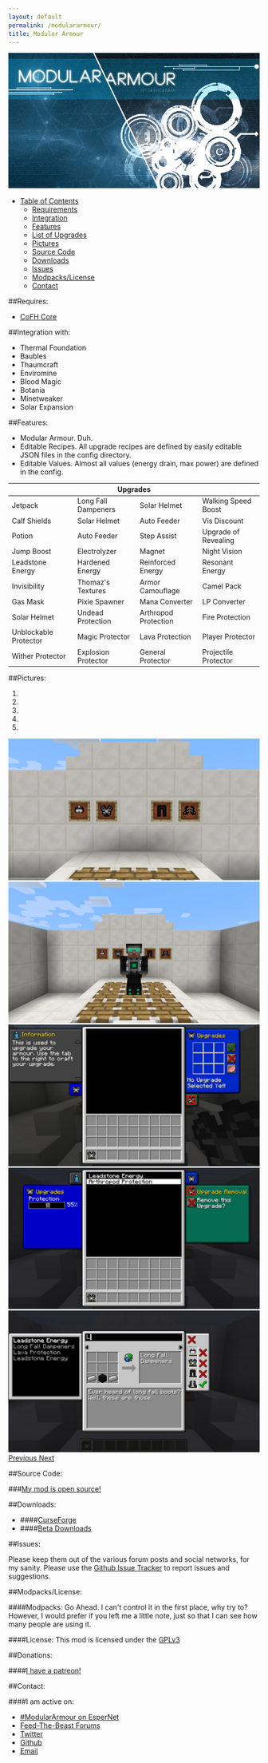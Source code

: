 ```yaml
---
layout: default
permalink: /modulararmour/
title: Modular Armour
---
```

<div id="logo" class="row bg-1">
  <img class="img-responsive center-block" src="/assets/images/logo.jpg" title="Can't you tell my names are so creative?"/>
</div>

<ul class="nav nav-pills">
  <li role="presentation" class="dropdown">
    <a class="dropdown-toggle" data-toggle="dropdown" href="#" role="button" aria-haspopup="true" aria-expanded="false">
      Table of Contents <span class="caret"></span>
    </a>
    <ul class="dropdown-menu">
      <li><a href="#requires"> Requirements </a></li>
      <li><a href="#integration-with"> Integration </a></li>
      <li><a href="#features"> Features </a></li>
      <li><a href="#list-of-upgrades"> List of Upgrades </a></li>
      <li><a href="#requires"> Pictures </a></li>
      <li><a href="#source-code"> Source Code </a></li>
      <li><a href="#downloads"> Downloads </a></li>
      <li><a href="#issues"> Issues </a></li>
      <li><a href="#modpackslicense"> Modpacks/License </a></li>
      <li><a href="#contact"> Contact </a></li>
    </ul>
  </li>
</ul>

##Requires:
* [CoFH Core](http://minecraft.curseforge.com/mc-mods/69162-cofhcore/)

##Integration with:

* Thermal Foundation
* Baubles
* Thaumcraft
* Enviromine
* Blood Magic
* Botania
* Minetweaker
* Solar Expansion

##Features:

* Modular Armour. Duh.
* Editable Recipes. All upgrade recipes are defined by easily editable JSON files in the config directory.
* Editable Values. Almost all values (energy drain, max power) are defined in the config.

<table class="table table-striped table-condensed table-bordered">
  <thead>
    <tr> <th colspan="4"> Upgrades </th> </tr>
  </thead>
  <tbody>
    <tr> <td>Jetpack</td> <td>Long Fall Dampeners</td> <td>Solar Helmet</td> <td>Walking Speed Boost</td></tr>
    <tr> <td>Calf Shields</td> <td>Solar Helmet</td> <td>Auto Feeder</td> <td>Vis Discount</td></tr>
    <tr> <td>Potion</td> <td>Auto Feeder</td> <td>Step Assist</td> <td>Upgrade of Revealing</td></tr>
    <tr> <td>Jump Boost</td> <td>Electrolyzer</td> <td>Magnet</td> <td>Night Vision</td></tr>
    <tr> <td>Leadstone Energy</td> <td>Hardened Energy</td> <td>Reinforced Energy</td> <td>Resonant Energy</td></tr>
    <tr> <td>Invisibility</td> <td>Thomaz's Textures</td> <td>Armor Camouflage</td> <td>Camel Pack</td></tr>
    <tr> <td>Gas Mask</td> <td>Pixie Spawner</td> <td>Mana Converter</td> <td>LP Converter</td></tr>
    <tr> <td>Solar Helmet</td> <td>Undead Protection</td> <td>Arthropod Protection</td> <td>Fire Protection</td></tr>
    <tr> <td>Unblockable Protector</td> <td>Magic Protector</td> <td>Lava Protection</td> <td>Player Protector</td></tr>
    <tr> <td>Wither Protector</td> <td>Explosion Protector</td> <td>General Protector</td> <td>Projectile Protector</td></tr>
  </tbody>
</table>

##Pictures:

<div id="carousel-example-generic" class="carousel slide" data-ride="carousel">
  <!-- Indicators -->
  <ol class="carousel-indicators">
    <li data-target="#carousel-example-generic" data-slide-to="0" class="active"></li>
    <li data-target="#carousel-example-generic" data-slide-to="1"></li>
    <li data-target="#carousel-example-generic" data-slide-to="2"></li>
    <li data-target="#carousel-example-generic" data-slide-to="3"></li>
    <li data-target="#carousel-example-generic" data-slide-to="4"></li>
  </ol>

  <!-- Wrapper for slides -->
  <div class="carousel-inner" role="listbox">
    <div class="item active">
      <img src="/assets/images/armouritem.png" alt="...">
    </div>
    <div class="item">
      <img src="/assets/images/armouron.png" alt="...">
    </div>
    <div class="item">
      <img src="/assets/images/defaultgui.png" alt="...">
    </div>
    <div class="item">
      <img src="/assets/images/selectgui.png" alt="...">
    </div>
    <div class="item">
      <img src="/assets/images/upgradeList.png" alt="...">
    </div>
  </div>

  <!-- Controls -->
  <a class="left carousel-control" href="#carousel-example-generic" role="button" data-slide="prev">
    <span class="glyphicon glyphicon-chevron-left" aria-hidden="true"></span>
    <span class="sr-only">Previous</span>
  </a>
  <a class="right carousel-control" href="#carousel-example-generic" role="button" data-slide="next">
    <span class="glyphicon glyphicon-chevron-right" aria-hidden="true"></span>
    <span class="sr-only">Next</span>
  </a>
</div>

##Source Code:

###[My mod is open source!](https://github.com/chbachman/ModularArmour)

##Downloads:
 * ####[CurseForge](http://minecraft.curseforge.com/mc-mods/224011-modular-armour)
 * ####[Beta Downloads](http://tehnut.info/jenkins/view/chbachman/job/ModularArmour/)

##Issues:

Please keep them out of the various forum posts and social networks, for my sanity.
Please use the [Github Issue Tracker](https://github.com/chbachman/ModularArmour/issues) to report issues and suggestions.

##Modpacks/License:

####Modpacks:
Go Ahead. I can't control it in the first place, why try to? However, I would prefer if you left me a little note, just so that I can see how many people are using it.

####License:
This mod is licensed under the [GPLv3](http://www.gnu.org/licenses/gpl-3.0.en.html)

##Donations:

####[I have a patreon!](http://patreon.com/chbachman)

##Contact:

####I am active on:

* [\#ModularArmour on EsperNet](http://webchat.esper.net/?nick=IHaveAQuestion.....&channels=ModularArmour&fg_color=111111&fg_sec_color=828282&bg_color=E8E8E8&prompt=0)
* [Feed-The-Beast Forums](http://forum.feed-the-beast.com/conversations/add?to=chbachman)
* [Twitter](https://www.twitter.com/chbachman)
* [Github](https://www.github.com/chbachman)
* [Email](mailto:cbachman@bachmangroup.com)

